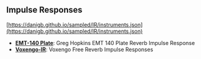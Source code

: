 ## Impulse Responses

[https://danigb.github.io/sampled/IR/instruments.json](https://danigb.github.io/sampled/IR/instruments.json)

- __[EMT-140 Plate](https://danigb.github.io/sampled/IR/EMT140-Plate/)__: Greg Hopkins EMT 140 Plate Reverb Impulse Response
- __[Voxengo-IR](https://danigb.github.io/sampled/IR/Voxengo/)__: Voxengo Free Reverb Impulse Responses
